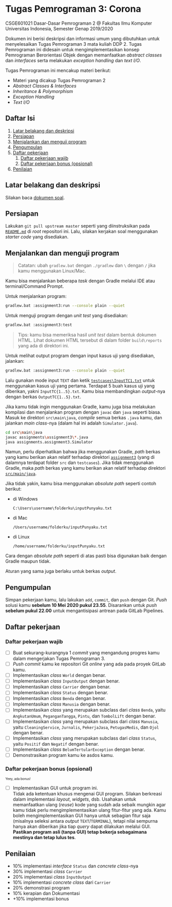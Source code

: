 # Tugas Pemrograman 3: Corona

CSGE601021 Dasar-Dasar Pemrograman 2 @ Fakultas Ilmu Komputer Universitas Indonesia,
Semester Genap 2019/2020

Dokumen ini berisi deskripsi dan informasi umum yang dibutuhkan untuk menyelesaikan
Tugas Pemrograman 3 mata kuliah DDP 2. Tugas Pemrograman ini didesain untuk
mengimplementasikan konsep Pemrograman Berorientasi Objek dengan memanfaatkan
*abstract classes* dan *interfaces* serta melakukan *exception handling* dan
*text I/O*.

Tugas Pemrograman ini mencakup materi berikut:

- Materi yang dicakup Tugas Pemrograman 2
- *Abstract Classes & Interfaces*
- *Inheritance & Polymorphism*
- *Exception Handling*
- *Text I/O*

## Daftar Isi

1. [Latar belakang dan deskripsi](#latar-belakang-dan-deskripsi)
2. [Persiapan](#persiapan)
3. [Menjalankan dan menguji program](#menjalankan-dan-menguji-program)
4. [Pengumpulan](#pengumpulan)
5. [Daftar pekerjaan](#daftar-pekerjaan)
   1. [Daftar pekerjaan wajib](#daftar-pekerjaan-wajib)
   2. [Daftar pekerjaan bonus (opsional)](#daftar-pekerjaan-bonus-opsional)
6. [Penilaian](#penilaian)


## Latar belakang dan deskripsi

Silakan baca [dokumen soal][dokumen tp3].

## Persiapan

Lakukan `git pull upstream master` seperti yang diinstruksikan pada
[`README.md`][root-readme] di *root* repositori ini. Lalu, silakan kerjakan
soal menggunakan *starter code* yang disediakan.

## Menjalankan dan menguji program

> Catatan: ubah `gradlew.bat` dengan `./gradlew` dan `\` dengan `/` jika kamu
> menggunakan Linux/Mac.

Kamu bisa menjalankan beberapa *task* dengan Gradle melalui IDE atau
terminal/Command Prompt.

Untuk menjalankan program:

```bash
gradlew.bat :assignment3:run --console plain --quiet
```

Untuk menguji program dengan *unit test* yang disediakan:

```bash
gradlew.bat :assignment3:test
```

> Tips: kamu bisa memeriksa hasil *unit test* dalam bentuk dokumen HTML. Lihat dokumen
> HTML tersebut di dalam folder `build\reports` yang ada di direktori ini.

Untuk melihat output program dengan input kasus uji yang disediakan, jalankan:

```bash
gradlew.bat :assignment3:run --console plain --quiet
```

Lalu gunakan mode input `TEXT` dan ketik [`testcases\InputTC1.txt`][input-tc1]
untuk menggunakan kasus uji yang pertama. Terdapat 5 buah kasus uji yang
diberikan, yakni `InputTC{1..5}.txt`. Kamu bisa membandingkan *output*-nya
dengan berkas `OutputTC{1..5}.txt`.

Jika kamu tidak ingin menggunakan Gradle, kamu juga bisa melakukan kompilasi
dan menjalankan program dengan `javac` dan `java` seperti biasa. Masuk ke
direktori `src\main\java`, *compile* semua berkas `.java` kamu, dan jalankan
*main class*-nya (dalam hal ini adalah `Simulator.java`).

```bash
cd src\main\java
javac assignments\assignment3\*.java
java assignments.assignment3.Simulator
```

Namun, perlu diperhatikan bahwa jika menggunakan Gradle, *path* berkas yang
kamu berikan akan relatif terhadap direktori [`assignment3`][assignment3] (yang
di dalamnya terdapat folder `src` dan `testcases`). Jika tidak menggunakan
Gradle, maka *path* berkas yang kamu berikan akan relatif terhadap direktori
[`src/main/java`][src-main-java].

Jika tidak yakin, kamu bisa menggunakan *absolute path* seperti contoh berikut:

- di Windows

  ```
  C:\Users\username\folderku\inputPunyaku.txt
  ```

- di Mac

  ```
  /Users/username/folderku/inputPunyaku.txt
  ```

- di Linux

  ```
  /home/username/folderku/inputPunyaku.txt
  ```

Cara dengan *absolute path* seperti di atas pasti bisa digunakan baik dengan
Gradle maupun tidak.

Aturan yang sama juga berlaku untuk berkas *output*.

## Pengumpulan

Simpan pekerjaan kamu, lalu lakukan `add`, `commit`, dan `push` dengan Git.
*Push* solusi kamu **sebelum 10 Mei 2020 pukul 23.55**. Disarankan untuk
*push* **sebelum pukul 22.00** untuk mengantisipasi antrean pada GitLab
Pipelines.

## Daftar pekerjaan

### Daftar pekerjaan wajib

- [ ] Buat sekurang-kurangnya 1 *commit* yang mengandung progres kamu dalam
      mengerjakan Tugas Pemrograman 3.
- [ ] *Push* *commit* kamu ke repositori Git *online* yang ada pada proyek
      GitLab kamu.
- [ ] Implementasikan *class* `World` dengan benar.
- [ ] Implementasikan *class* `InputOutput` dengan benar.
- [ ] Implementasikan *class* `Carrier` dengan benar.
- [ ] Implementasikan *class* `Status` dengan benar.
- [ ] Implementasikan *class* `Benda` dengan benar.
- [ ] Implementasikan *class* `Manusia` dengan benar.
- [ ] Implementasikan *class* yang merupakan subclass dari *class* `Benda`, yaitu
      `AngkutanUmum`, `PeganganTangga`, `Pintu`, dan `TombolLift` dengan benar.
- [ ] Implementasikan *class* yang merupakan subclass dari *class* `Manusia`, yaitu
      `CleaningService`, `Jurnalis`, `PekerjaJasa`, `PetugasMedis`, dan `Ojol` dengan benar.
- [ ] Implementasikan *class* yang merupakan subclass dari *class* `Status`, yaitu
      `Positif` dan `Negatif` dengan benar.
- [ ] Implementasikan *class* `BelumTertularException` dengan benar.
- [ ] Demonstrasikan program kamu ke asdos kamu.

### Daftar pekerjaan bonus (opsional)

<sup><sub>Yeey, ada bonus!</sub></sup>

- [ ] Implementasikan GUI untuk program ini.\
      Tidak ada ketentuan khusus mengenai GUI program. Silakan berkreasi dalam
      implementasi *layout*, *widgets*, dsb. Usahakan untuk memanfaatkan ulang
      (*reuse*) kode yang sudah ada sebaik mungkin agar kamu tidak perlu
      mengimplementasikan ulang fitur-fitur yang ada. Kamu boleh mengimplementasikan
      GUI hanya untuk sebagian fitur saja (misalnya seleksi antara *output*
      `TEXT`/`TERMINAL`), tetapi nilai sempurna hanya akan diberikan jika tiap
      *query* dapat dilakukan melalui GUI.\
      **Pastikan program asli (tanpa GUI) tetap bekerja sebagaimana mestinya
      dan tetap lulus tes**.

## Penilaian

- 10% implementasi *interface* `Status` dan *concrete class*-nya
- 30% implementasi *class* `Carrier`
- 20% implementasi *class* `InputOutput`
- 10% implementasi *concrete class* dari `Carrier`
- 20% demonstrasi program
- 10% kerapian dan Dokumentasi
- +10% implementasi bonus

[dokumen tp3]: https://docs.google.com/document/d/1qJxGpnxWUHWyeRbyOXP0rkGheilOUGk8r9jvJxRRbOk/export?format=pdf&attachment=false
[root-readme]: ../README.md#memulai
[input-tc1]: assignment3/testcases/InputTC1.txt
[assignment3]: assignment3
[src-main-java]: assignment3/src/main/java
